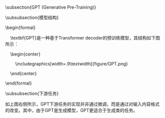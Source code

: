   

\subsection{GPT (Generative Pre-Training)}

\subsubsection{模型结构}

\begin{formal}

    \textbf{GPT}是一种基于Transformer decoder的预训练模型，其结构如下图所示：

    \begin{center}

        \includegraphics[width=.9\textwidth]{figure/GPT.png}

    \end{center}

\end{formal}

\subsubsection{下游任务}

如上图右侧所示，GPT下游任务的实现并非通过微调，而是通过对输入内容格式的改变。其中，由于GPT是生成模型，GPT更适合于生成类的任务。